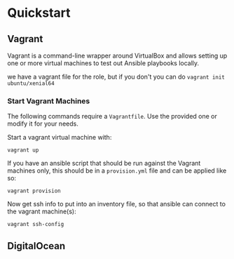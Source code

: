 # Quickstart

## Vagrant

Vagrant is a command-line wrapper around
VirtualBox and allows setting up one or more
virtual machines to test out Ansible playbooks
locally.

we have a vagrant file for the role, but if you don't you can do `vagrant init ubuntu/xenial64`

### Start Vagrant Machines

The following commands require a `Vagrantfile`.
Use the provided one or modify it for your needs.

Start a vagrant virtual machine with:

```
vagrant up
```

If you have an ansible script that should be run
against the Vagrant machines only, this should be
in a `provision.yml` file and can be applied like so:

```
vagrant provision
```

Now get ssh info to put into an inventory file,
so that ansible can connect to the vagrant machine(s):

```
vagrant ssh-config
```

## DigitalOcean


